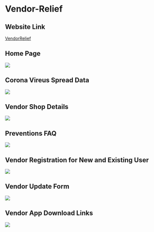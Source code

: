 # Vendor-Relief
## Website Link
[VendorRelief](https://vendor-relief.web.app)
## Home Page
![](https://github.com/bankebihariagrawal/Vendor-Relief/blob/master/Screenshot%202020-04-03%20at%206.21.04%20PM_macbookpro15_front.png)
## Corona Vireus Spread Data
![](https://github.com/bankebihariagrawal/Vendor-Relief/blob/master/Screenshot%202020-04-03%20at%206.21.27%20PM_macbookpro15_front.png)
## Vendor Shop Details
![](https://github.com/bankebihariagrawal/Vendor-Relief/blob/master/Screenshot%202020-04-03%20at%206.21.59%20PM_macbookpro15_front.png)
## Preventions FAQ
![](https://github.com/bankebihariagrawal/Vendor-Relief/blob/master/Screenshot%202020-04-03%20at%206.22.28%20PM_macbookpro15_front.png)
## Vendor Registration for New and Existing User
![](https://github.com/bankebihariagrawal/Vendor-Relief/blob/master/Screenshot%202020-04-03%20at%206.24.09%20PM_macbookpro15_front.png)
## Vendor Update Form
![](https://github.com/bankebihariagrawal/Vendor-Relief/blob/master/Screenshot%202020-04-03%20at%206.24.26%20PM_macbookpro15_front.png)
## Vendor App Download Links
![](https://github.com/bankebihariagrawal/Vendor-Relief/blob/master/Screenshot%202020-04-03%20at%206.24.42%20PM_macbookpro15_front.png)
